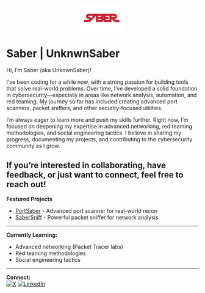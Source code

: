<p align="center">
  <img src="saberlogo.png" width="120" alt="SABER logo"/>
</p>

# Saber | UnknwnSaber

Hi, I’m Saber (aka UnknwnSaber)!

I’ve been coding for a while now, with a strong passion for building tools that solve real-world problems. Over time, I’ve developed a solid foundation in cybersecurity—especially in areas like network analysis, automation, and red teaming. My journey so far has included creating advanced port scanners, packet sniffers, and other security-focused utilities.

I’m always eager to learn more and push my skills further. Right now, I’m focused on deepening my expertise in advanced networking, red teaming methodologies, and social engineering tactics. I believe in sharing my progress, documenting my projects, and contributing to the cybersecurity community as I grow.

If you’re interested in collaborating, have feedback, or just want to connect, feel free to reach out!
---

**Featured Projects**
- [PortSaber](https://github.com/unknwnsaber/portsaber) - Advanced port scanner for real-world recon
- [SaberSniff](https://github.com/unknwnsaber/sabersniff) - Powerful packet sniffer for network analysis

---
**Currently Learning:**  
- Advanced networking (Packet Tracer labs)  
- Red teaming methodologies  
- Social engineering tactics

---
**Connect:**  
[![X](https://img.shields.io/badge/X-1A73E8?style=flat&logo=twitter&logoColor=white)](https://x.com/yourhandle)
[![LinkedIn](https://img.shields.io/badge/LinkedIn-4B4B4B?style=flat&logo=linkedin&logoColor=white)](https://linkedin.com/in/yourprofile)

